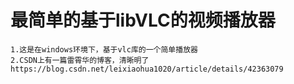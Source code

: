 # 最简单的基于libVLC的视频播放器
    1.这是在windows环境下，基于vlc库的一个简单播放器
    2.CSDN上有一篇雷霄华的博客，清晰明了
    https://blog.csdn.net/leixiaohua1020/article/details/42363079
